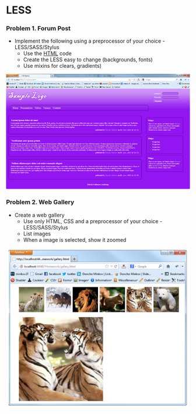LESS
====

### Problem 1. Forum Post
*	Implement the following using a preprocessor of your choice - LESS/SASS/Stylus
	*	Use the [HTML](https://github.com/bozhidar-slavov/04.CSS/blob/master/04.LESS/01.ForumPosts/index.html) code
	*	Create the LESS easy to change (backgrounds, fonts)
	*	Use mixins for clears, gradients)

![picture1](https://github.com/bozhidar-slavov/04.CSS/blob/master/images/04.LESS/forum-post.png)

### Problem 2. Web Gallery
*	Create a web gallery
	*	Use only HTML, CSS and a preprocessor of your choice - LESS/SASS/Stylus
	*	List images
	*	When a image is selected, show it zoomed

![picture2](https://github.com/bozhidar-slavov/04.CSS/blob/master/images/04.LESS/images-gallery.png)
